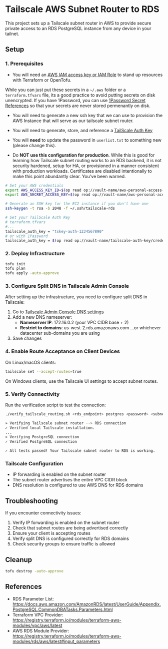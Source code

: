 # Tailscale AWS Subnet Router to RDS

This project sets up a Tailscale subnet router in AWS to provide secure private access to an RDS PostgreSQL instance from any device in your tailnet.

## Setup

### 1. Prerequisites

- You will need an [AWS IAM access key or IAM Role](https://docs.aws.amazon.com/IAM/latest/UserGuide/id_credentials_access-keys.html) to stand up resources with Terraform or OpenTofu.

While you can just put these secrets in a `~/.aws` folder or a `terraform.tfvars` file, its a good practice to avoid putting secrets on disk unencrypted. If you have 1Password, you can use [1Password Secret References](https://developer.1password.com/docs/cli/secret-references/) so that your secrets are never stored permenantly on disk.

- You will need to generate a new ssh key that we can use to provision the AWS Instance that will serve as our tailscale subnet router.

- You will need to generate, store, and reference a [TailScale Auth Key](https://login.tailscale.com/admin/settings/keys)

- You will **need** to update the password in `userlist.txt` to something new (please change this).

- Do **NOT use this configuration for production**. While this is good for learning how Tailscale subnet routing works to an RDS backend, it is not security hardened, setup for HA, or provisioned in a manner consistent with production workloads. Certificates are disabled intentionally to make this point abundantly clear. You've been warned.

```bash
# Set your AWS credentials
export AWS_ACCESS_KEY_ID=$(op read op://vault-name/aws-personal-access-key/access_key_id)
export AWS_SECRET_ACCESS_KEY=$(op read op://vault-name/aws-personal-access-key/secret_access_key)

# Generate an SSH key for the EC2 instance if you don't have one
ssh-keygen -t rsa -b 2048 -f ~/.ssh/tailscale-rds

# Set your TailScale Auth Key
# terraform.tfvars
#...
tailscale_auth_key = "tskey-auth-1234567890"
# or with 1Password
tailscale_auth_key = $(op read op://vault-name/tailscale-auth-key/credential)
```

### 2. Deploy Infrastructure

```bash
tofu init
tofu plan
tofu apply -auto-approve
```

### 3. Configure Split DNS in Tailscale Admin Console

After setting up the infrastructure, you need to configure split DNS in Tailscale:

1. Go to [Tailscale Admin Console DNS settings](https://login.tailscale.com/admin/dns)
2. Add a new DNS nameserver:
   - **Nameserver IP**: 172.16.0.2 (your VPC CIDR base + 2)
   - **Restrict to domains**: us-west-2.rds.amazonaws.com
     ...or whichever datacenter sub-domains you are using
3. Save changes

### 4. Enable Route Acceptance on Client Devices

On Linux/macOS clients:
```bash
tailscale set --accept-routes=true
```

On Windows clients, use the Tailscale UI settings to accept subnet routes.

### 5. Verify Connectivity

Run the verification script to test the connection:
```bash
./verify_tailscale_routing.sh <rds_endpoint> postgres <password> <subnet_router_ip>
```

```bash
» Verifying Tailscale subnet router --> RDS connection
✓ Verified local Tailscale installation.
...
» Verifying PostgreSQL connection
✓ Verified PostgreSQL connection

✓ All tests passed! Your Tailscale subnet router to RDS is working.
```

### Tailscale Configuration

- IP forwarding is enabled on the subnet router
- The subnet router advertises the entire VPC CIDR block
- DNS resolution is configured to use AWS DNS for RDS domains

## Troubleshooting

If you encounter connectivity issues:

1. Verify IP forwarding is enabled on the subnet router
2. Check that subnet routes are being advertised correctly
3. Ensure your client is accepting routes
4. Verify split DNS is configured correctly for RDS domains
5. Check security groups to ensure traffic is allowed

## Cleanup

```bash
tofu destroy -auto-approve
```

## References

- RDS Parameter List: https://docs.aws.amazon.com/AmazonRDS/latest/UserGuide/Appendix.PostgreSQL.CommonDBATasks.Parameters.html
- Terraform VPC Provider: https://registry.terraform.io/modules/terraform-aws-modules/vpc/aws/latest
- AWS RDS Module Provider: https://registry.terraform.io/modules/terraform-aws-modules/rds/aws/latest#input_parameters
